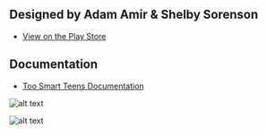 ## Designed by Adam Amir & Shelby Sorenson

- [View on the Play Store](https://play.google.com/store/apps/details?id=com.toosmart.teens)

## Documentation

- [Too Smart Teens Documentation](Too%20Smart%20Teens%20App%20Documentation.pdf)

![alt text](https://raw.githubusercontent.com/MagnusMarx/Too-Smart-Teens-App/main/Main-Page.png)

![alt text](https://raw.githubusercontent.com/MagnusMarx/Too-Smart-Teens-App/main/App-Icons.png)

